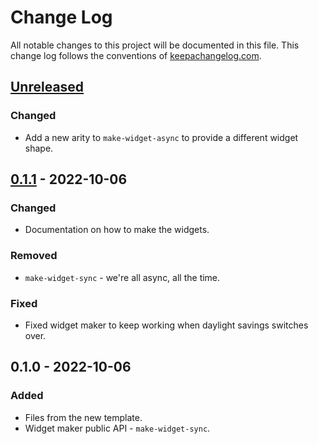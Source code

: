 # Change Log
All notable changes to this project will be documented in this file. This change log follows the conventions of [keepachangelog.com](http://keepachangelog.com/).

## [Unreleased]
### Changed
- Add a new arity to `make-widget-async` to provide a different widget shape.

## [0.1.1] - 2022-10-06
### Changed
- Documentation on how to make the widgets.

### Removed
- `make-widget-sync` - we're all async, all the time.

### Fixed
- Fixed widget maker to keep working when daylight savings switches over.

## 0.1.0 - 2022-10-06
### Added
- Files from the new template.
- Widget maker public API - `make-widget-sync`.

[Unreleased]: https://github.com/your-name/clojask-script/compare/0.1.1...HEAD
[0.1.1]: https://github.com/your-name/clojask-script/compare/0.1.0...0.1.1
